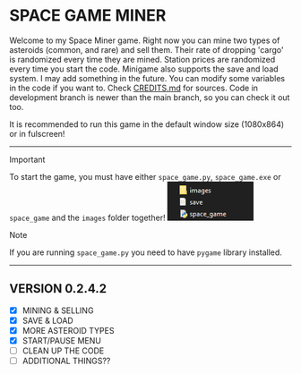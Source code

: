 # SPACE GAME MINER

Welcome to my Space Miner game. Right now you can mine two types of asteroids (common, and rare) and sell them.
Their rate of dropping 'cargo' is randomized every time they are mined. Station prices are randomized every time you start the code.
Minigame also supports the save and load system. I may add something in the future. You can modify some variables in the code if you want to.
Check [CREDITS.md](CREDITS.md) for sources. Code in development branch is newer than the main branch, so you can check it out too.

It is recommended to run this game in the default window size (1080x864) or in fulscreen!

---
>[!IMPORTANT]
> To start the game, you must have either `space_game.py`, `space_game.exe` or `space_game` and the `images` folder together!
>![alt text](/README_images/location.png "How to start the game")

>[!NOTE]
>If you are running `space_game.py` you need to have `pygame` library installed.
---
## VERSION 0.2.4.2
- [x] MINING & SELLING
- [x] SAVE & LOAD
- [X] MORE ASTEROID TYPES
- [X] START/PAUSE MENU
- [ ] CLEAN UP THE CODE
- [ ] ADDITIONAL THINGS??